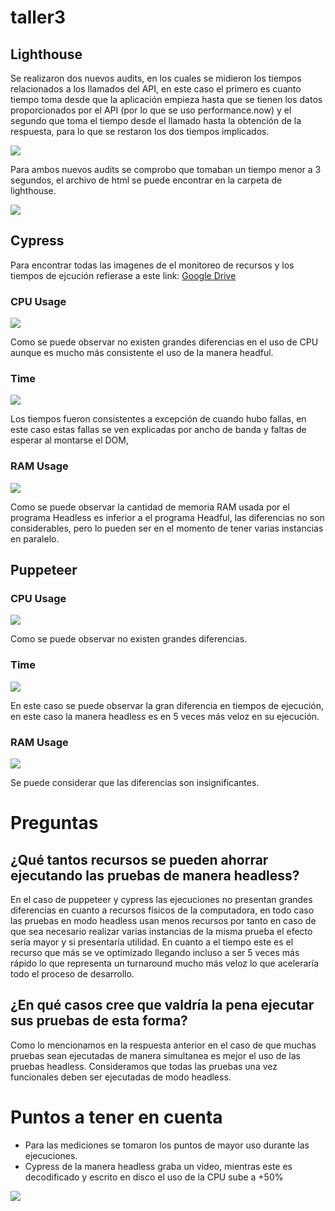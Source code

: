 # taller3

## Lighthouse

Se realizaron dos nuevos audits, en los cuales se midieron los tiempos relacionados a los llamados del API, en este caso el primero es cuanto tiempo toma desde que la aplicación empieza hasta que se tienen los datos proporcionados por el API (por lo que se uso performance.now) y el segundo que toma el tiempo desde el llamado hasta la obtención de la respuesta, para lo que se restaron los dos tiempos implicados.

![](/imagesReadme/windowElements.png)

Para ambos nuevos audits se comprobo que tomaban un tiempo menor a 3 segundos, el archivo de html se puede encontrar en la carpeta de lighthouse.

![](/imagesReadme/lighthouse.png)

## Cypress

Para encontrar todas las imagenes de el monitoreo de recursos y los tiempos de ejcución refierase a este link:
[Google Drive](https://drive.google.com/drive/folders/1Brxw87X99ayh_kPzzdS3uA37kRhtLAt7?usp=sharing)

### CPU Usage

![](/imagesReadme/cypressCPU.png)

Como se puede observar no existen grandes diferencias en el uso de CPU aunque es mucho más consistente el uso de la manera headful.

### Time

![](/imagesReadme/cypressTime.png)

Los tiempos fueron consistentes a excepción de cuando hubo fallas, en este caso estas fallas se ven explicadas por ancho de banda y faltas de esperar al montarse el DOM,

### RAM Usage

![](/imagesReadme/cypressRam.png)

Como se puede observar la cantidad de memoria RAM usada por el programa Headless es inferior a el programa Headful, las diferencias no son considerables, pero lo pueden ser en el momento de tener varias instancias en paralelo.

## Puppeteer

### CPU Usage

![](/imagesReadme/puppeteerCPU.png)

Como se puede observar no existen grandes diferencias.

### Time

![](/imagesReadme/puppeteerTime.png)

En este caso se puede observar la gran diferencia en tiempos de ejecución, en este caso la manera headless es en 5 veces más veloz en su ejecución.

### RAM Usage

![](/imagesReadme/puppeteerRam.png)

Se puede considerar que las diferencias son insignificantes.

# Preguntas

## ¿Qué tantos recursos se pueden ahorrar ejecutando las pruebas de manera headless?

En el caso de puppeteer y cypress las ejecuciones no presentan grandes diferencias en cuanto a recursos físicos de la computadora, en todo caso las pruebas en modo headless usan menos recursos por tanto en caso de que sea necesario realizar varias instancias de la misma prueba el efecto sería mayor y si presentaría utilidad.
En cuanto a el tiempo este es el recurso que más se ve optimizado llegando incluso a ser 5 veces más rápido lo que representa un turnaround mucho más veloz lo que aceleraría todo el proceso de desarrollo.

## ¿En qué casos cree que valdría la pena ejecutar sus pruebas de esta forma?

Como lo mencionamos en la respuesta anterior en el caso de que muchas pruebas sean ejecutadas de manera simultanea es mejor el uso de las pruebas headless. Consideramos que todas las pruebas una vez funcionales deben ser ejecutadas de modo headless.

# Puntos a tener en cuenta

- Para las mediciones se tomaron los puntos de mayor uso durante las ejecuciones.
- Cypress de la manera headless graba un video, mientras este es decodificado y escrito en disco el uso de la CPU sube a +50%

![](/imagesReadme/video2.png)

